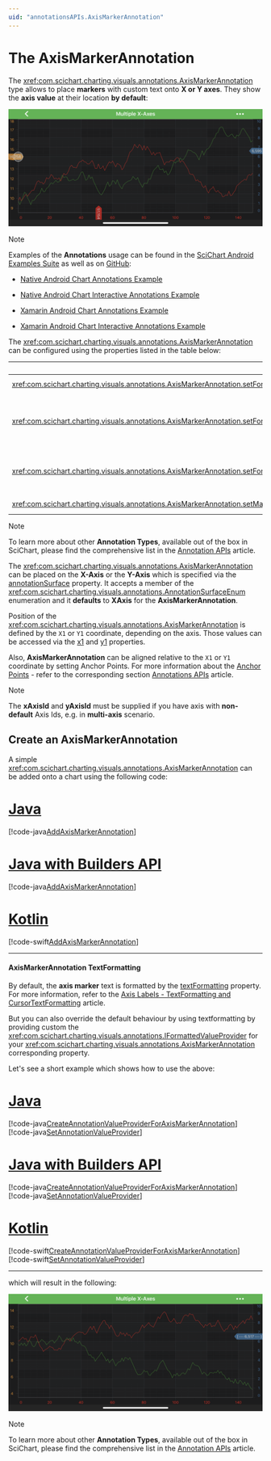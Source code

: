 ```yaml
---
uid: "annotationsAPIs.AxisMarkerAnnotation"
---
```


# The AxisMarkerAnnotation
The <xref:com.scichart.charting.visuals.annotations.AxisMarkerAnnotation> type allows to place **markers** with custom text onto **X or Y axes**. 
They show the **axis value** at their location **by default**:

![Axis Marker Annotation](images/axis-marker-annotation.png)

> [!NOTE]
> Examples of the **Annotations** usage can be found in the [SciChart Android Examples Suite](https://www.scichart.com/examples/Android-chart/) as well as on [GitHub](https://github.com/ABTSoftware/SciChart.Android.Examples):
> - [Native Android Chart Annotations Example](https://www.scichart.com/example/android-chart/android-chart-annotations-example/)
> - [Native Android Chart Interactive Annotations Example](https://www.scichart.com/example/android-chart/android-chart-interaction-with-annotations-example/)
>
> - [Xamarin Android Chart Annotations Example](https://www.scichart.com/example/xamarin-chart/xamarin-chart-annotations-example/)
> - [Xamarin Android Chart Interactive Annotations Example](https://www.scichart.com/example/xamarin-chart/xamarin-chart-interaction-with-annotations-example/)

The <xref:com.scichart.charting.visuals.annotations.AxisMarkerAnnotation> can be configured using the properties listed in the table below:

| **Feature**                                           | **Description**                                                    | 
| ----------------------------------------------------- | ------------------------------------------------------------------ |
| <xref:com.scichart.charting.visuals.annotations.AxisMarkerAnnotation.setFormattedValue(java.lang.CharSequence)>              | Allows to specify the **text** that will appear **on the marker**. |
| <xref:com.scichart.charting.visuals.annotations.AxisMarkerAnnotation.setFormattedValueProvider(com.scichart.charting.visuals.annotations.IFormattedValueProvider)> | Allows to override the **default formatted value**, which comes from an axis via an <xref:com.scichart.charting.visuals.axes.AxisInfo> object. Please refer to the [AxisMarkerAnnotation TextFormatting](#axismarkerannotation-textformatting) section to learn more.|
| <xref:com.scichart.charting.visuals.annotations.AxisMarkerAnnotation.setFontStyle(com.scichart.drawing.common.FontStyle)>                    | Determines the **appearance of the text** on the marker via the <xref:com.scichart.drawing.common.FontStyle> object. Please refer to the [Styling and Theming](xref:stylingAndTheming.PenStyleBrushStyleAndFontStyle) article to learn more. |
| <xref:com.scichart.charting.visuals.annotations.AxisMarkerAnnotation.setMarkerPointWidth(int)>              | Allows to specify the **length of the pointed end** of the marker. |

> [!NOTE]
> To learn more about other **Annotation Types**, available out of the box in SciChart, please find the comprehensive list in the [Annotation APIs](xref:annotationsAPIs.AnnotationsAPIs) article.

The <xref:com.scichart.charting.visuals.annotations.AxisMarkerAnnotation> can be placed on the **X-Axis** or the **Y-Axis** which is specified via the [annotationSurface](xref:com.scichart.charting.visuals.annotations.AnnotationBase.setAnnotationSurface(com.scichart.charting.visuals.annotations.AnnotationSurfaceEnum)) property.
It accepts a member of the <xref:com.scichart.charting.visuals.annotations.AnnotationSurfaceEnum> enumeration and it **defaults** to **XAxis** for the **AxisMarkerAnnotation**.

Position of the <xref:com.scichart.charting.visuals.annotations.AxisMarkerAnnotation> is defined by the `X1` or `Y1` coordinate, depending on the axis. 
Those values can be accessed via the [x1](xref:com.scichart.charting.visuals.annotations.IAnnotation.setX1(java.lang.Comparable)) and [y1](xref:com.scichart.charting.visuals.annotations.IAnnotation.setY1(java.lang.Comparable)) properties.

Also, **AxisMarkerAnnotation** can be aligned relative to the `X1` or `Y1` coordinate by setting Anchor Points. 
For more information about the [Anchor Points](xref:annotationsAPIs.AnnotationsAPIs#annotation-alignment-anchor-points) - refer to the corresponding section [Annotations APIs](xref:annotationsAPIs.AnnotationsAPIs) article.

> [!NOTE]
> The **xAxisId** and **yAxisId** must be supplied if you have axis with **non-default** Axis Ids, e.g. in **multi-axis** scenario.

## Create an AxisMarkerAnnotation
A simple <xref:com.scichart.charting.visuals.annotations.AxisMarkerAnnotation> can be added onto a chart using the following code:

# [Java](#tab/java)
[!code-java[AddAxisMarkerAnnotation](../../../samples/sandbox/app/src/main/java/com/scichart/docsandbox/examples/java/annotationsAPIs/AxisMarkerAnnotationFragment.java#AddAxisMarkerAnnotation)]
# [Java with Builders API](#tab/javaBuilder)
[!code-java[AddAxisMarkerAnnotation](../../../samples/sandbox/app/src/main/java/com/scichart/docsandbox/examples/javaBuilder/annotationsAPIs/AxisMarkerAnnotationFragment.java#AddAxisMarkerAnnotation)]
# [Kotlin](#tab/kotlin)
[!code-swift[AddAxisMarkerAnnotation](../../../samples/sandbox/app/src/main/java/com/scichart/docsandbox/examples/kotlin/annotationsAPIs/AxisMarkerAnnotationFragment.kt#AddAxisMarkerAnnotation)]
***

#### AxisMarkerAnnotation TextFormatting
By default, the **axis marker** text is formatted by the [textFormatting](xref:com.scichart.charting.visuals.axes.IAxisCore.setTextFormatting(java.lang.String)) property. For more information, refer to the [Axis Labels - TextFormatting and CursorTextFormatting](xref:axisAPIs.AxisLabelsTextFormattingAndCursorTextFormatting) article.

But you can also override the default behaviour by using textformatting by providing custom the <xref:com.scichart.charting.visuals.annotations.IFormattedValueProvider> for your <xref:com.scichart.charting.visuals.annotations.AxisMarkerAnnotation> corresponding property.

Let's see a short example which shows how to use the above:

# [Java](#tab/java)
[!code-java[CreateAnnotationValueProviderForAxisMarkerAnnotation](../../../samples/sandbox/app/src/main/java/com/scichart/docsandbox/examples/java/annotationsAPIs/AxisMarkerAnnotationFragment.java#CreateAnnotationValueProviderForAxisMarkerAnnotation)]
[!code-java[SetAnnotationValueProvider](../../../samples/sandbox/app/src/main/java/com/scichart/docsandbox/examples/java/annotationsAPIs/AxisMarkerAnnotationFragment.java#SetAnnotationValueProvider)]

# [Java with Builders API](#tab/javaBuilder)
[!code-java[CreateAnnotationValueProviderForAxisMarkerAnnotation](../../../samples/sandbox/app/src/main/java/com/scichart/docsandbox/examples/javaBuilder/annotationsAPIs/AxisMarkerAnnotationFragment.java#CreateAnnotationValueProviderForAxisMarkerAnnotation)]
[!code-java[SetAnnotationValueProvider](../../../samples/sandbox/app/src/main/java/com/scichart/docsandbox/examples/javaBuilder/annotationsAPIs/AxisMarkerAnnotationFragment.java#SetAnnotationValueProvider)]

# [Kotlin](#tab/kotlin)
[!code-swift[CreateAnnotationValueProviderForAxisMarkerAnnotation](../../../samples/sandbox/app/src/main/java/com/scichart/docsandbox/examples/kotlin/annotationsAPIs/AxisMarkerAnnotationFragment.kt#CreateAnnotationValueProviderForAxisMarkerAnnotation)]
[!code-swift[SetAnnotationValueProvider](../../../samples/sandbox/app/src/main/java/com/scichart/docsandbox/examples/kotlin/annotationsAPIs/AxisMarkerAnnotationFragment.kt#SetAnnotationValueProvider)]
***

which will result in the following:

![Axis Marker Annotation Formatting](images/axis-marker-annotation-formatting.png)

> [!NOTE]
> To learn more about other **Annotation Types**, available out of the box in SciChart, please find the comprehensive list in the [Annotation APIs](xref:annotationsAPIs.AnnotationsAPIs) article.
